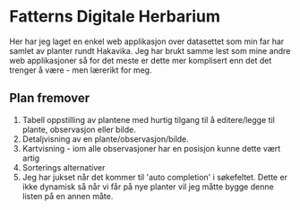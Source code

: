 # Fatterns Digitale Herbarium

Her har jeg laget en enkel web applikasjon over datasettet som min far har samlet av planter rundt Hakavika. 
Jeg har brukt samme lest som mine andre web applikasjoner så for det meste er dette mer komplisert enn
det det trenger å være - men lærerikt for meg. 

## Plan fremover
1. Tabell oppstilling av plantene med hurtig tilgang til å editere/legge til plante, observasjon eller bilde.
2. Detaljvisning av en plante/observasjon/bilde.
3. Kartvisning - iom alle observasjoner har en posisjon kunne dette vært artig
4. Sorterings alternativer
5. Jeg har jukset når det kommer til 'auto completion' i søkefeltet. Dette er ikke dynamisk så når vi får på nye planter vil jeg måtte bygge denne listen på en annen måte.
